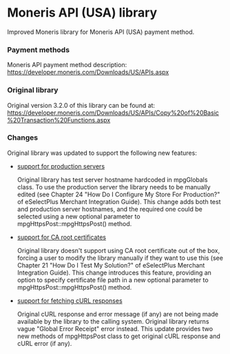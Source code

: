 # Moneris API (USA) library

Improved Moneris library for Moneris API (USA) payment method.


### Payment methods

Moneris API payment method description:
https://developer.moneris.com/Downloads/US/APIs.aspx


### Original library

Original version 3.2.0 of this library can be found at:
https://developer.moneris.com/Downloads/US/APIs/Copy%20of%20Basic%20Transaction%20Functions.aspx


### Changes

Original library was updated to support the following new features:

* [support for production servers]

  Original library has test server hostname hardcoded in mpgGlobals class.
  To use the production server the library needs to be manually edited
  (see Chapter 24 "How Do I Configure My Store For Production?" of eSelectPlus
  Merchant Integration Guide). This change adds both test and production server
  hostnames, and the required one could be selected using a new optional
  parameter to mpgHttpsPost::mpgHttpsPost() method.

* [support for CA root certificates]

  Original library doesn't support using CA root certificate out of the box,
  forcing a user to modify the library manually if they want to use this (see
  Chapter 21 "How Do I Test My Solution?" of eSelectPlus Merchant Integration
  Guide). This change introduces this feature, providing an option to specify
  certificate file path in a new optional parameter to
  mpgHttpsPost::mpgHttpsPost() method.

* [support for fetching cURL responses]

  Original cURL response and error message (if any) are not being made available
  by the library to the calling system. Original library returns vague "Global
  Error Receipt" error instead. This update provides two new methods of
  mpgHttpsPost class to get original cURL response and cURL error (if any).




[support for production servers]:https://github.com/maciejzgadzaj/moneris-api-ca/commit/f5f1b6cdef5a338ec88c3e7b0f1bacd5e70369e3
[support for CA root certificates]:https://github.com/maciejzgadzaj/moneris-api-ca/commit/1444a911099ff83d5a6de0c10ce54852ec8272a5
[support for fetching cURL responses]:https://github.com/maciejzgadzaj/moneris-api-ca/commit/fda05c29953936a28d0adc62e9ebf42bd4cd4e93
